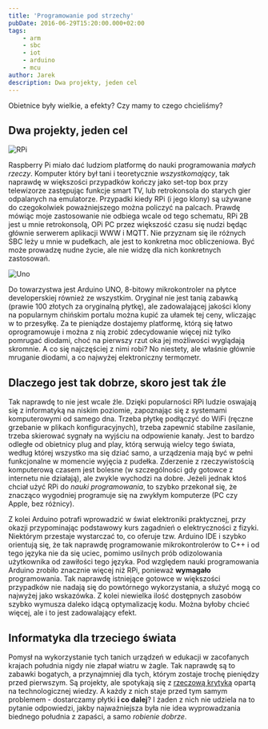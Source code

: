 ```yaml
---
title: 'Programowanie pod strzechy'
pubDate: 2016-06-29T15:20:00.000+02:00
tags:
    - arm
    - sbc
    - iot
    - arduino
    - mcu
author: Jarek
description: Dwa projekty, jeden cel
---
```


Obietnice były wielkie, a efekty? Czy mamy to czego chcieliśmy?

## Dwa projekty, jeden cel

![RPi](https://3.bp.blogspot.com/-Wgc6I_jd5zQ/V3O3zCXl8QI/AAAAAAAAEnM/lZC1BTsO_1cttX2F5Y1HbmkmhbvyPxOwQCKgB/s800/Raspberry_Pi_2.jpg)

Raspberry Pi miało dać ludziom platformę do nauki programowania _małych rzeczy_. Komputer który był tani i teoretycznie _wszystkomający_, tak naprawdę w większości przypadków kończy jako set-top box przy telewizorze zastępując funkcje smart TV, lub retrokonsola do starych gier odpalanych na emulatorze. Przypadki kiedy RPi (i jego klony) są używane do czegokolwiek poważniejszego można policzyć na palcach. Prawdę mówiąc moje zastosowanie nie odbiega wcale od tego schematu, RPi 2B jest u mnie retrokonsolą, OPi PC przez większość czasu się nudzi będąc głównie serwerem aplikacji WWW i MQTT. Nie przyznam się ile różnych SBC leży u mnie w pudełkach, ale jest to konkretna moc obliczeniowa. Być może prowadzę nudne życie, ale nie widzę dla nich konkretnych zastosowań.

![Uno](https://4.bp.blogspot.com/-jnQ0PZ19-Lo/V3O3s2GdSzI/AAAAAAAAEnM/IBOBytaQGQIjN-Dj3Qa-_DOs9B6SMAC3gCKgB/s800/Arduino_Uno_-_R3.jpg)

Do towarzystwa jest Arduino UNO, 8-bitowy mikrokontroler na płytce developerskiej również ze wszystkim. Oryginał nie jest tanią zabawką (prawie 100 złotych za oryginalną płytkę), ale zadowalającej jakości klony na popularnym chińskim portalu można kupić za ułamek tej ceny, wliczając w to przesyłkę. Za te pieniądze dostajemy platformę, którą się łatwo oprogramowuje i można z nią zrobić zdecydowanie więcej niż tylko pomrugać diodami, choć na pierwszy rzut oka jej możliwości wyglądają skromnie. A co się najczęściej z nimi robi? No niestety, ale właśnie głównie mruganie diodami, a co najwyżej elektroniczny termometr.

## Dlaczego jest tak dobrze, skoro jest tak źle

Tak naprawdę to nie jest wcale źle. Dzięki popularności RPi ludzie oswajają się z informatyką na niskim poziomie, zapoznając się z systemami komputerowymi od samego dna. Trzeba płytkę podłączyć do WiFi (ręczne grzebanie w plikach konfiguracyjnych), trzeba zapewnić stabilne zasilanie, trzeba skierować sygnały na wyjściu na odpowienie kanały. Jest to bardzo odległe od obietnicy plug and play, którą serwują wielcy tego świata, według której wszystko ma się dziać samo, a urządzenia mają być w pełni funkcjonalne w momencie wyjęcia z pudełka. Zderzenie z rzeczywistością komputerową czasem jest bolesne (w szczególności gdy gotowce z internetu nie działają), ale zwykle wychodzi na dobre. Jeżeli jednak ktoś chciał użyć RPi do _nauki programowania_, to szybko przekonał się, że znacząco wygodniej programuje się na zwykłym komputerze (PC czy Apple, bez różnicy).

Z kolei Arduino potrafi wprowadzić w świat elektroniki praktycznej, przy okazji przypominając podstawowy kurs zagadnień o elektryczności z fizyki. Niektórym przestaje wystarczać to, co oferuje tzw. Arduino IDE i szybko orientują się, że tak naprawdę programowanie mikrokontrolerów to C++ i od tego języka nie da się uciec, pomimo usilnych prób odizolowania użytkownika od zawiłości tego języka. Pod względem nauki programowania Arduino zrobiło znacznie więcej niż RPi, ponieważ **wymagało** programowania. Tak naprawdę istniejące gotowce w większości przypadków nie nadają się do powtórnego wykorzystania, a służyć mogą co najwyżej jako wskazówka. Z kolei niewielka ilość dostępnych zasobów szybko wymusza daleko idącą optymalizację kodu. Można byłoby chcieć więcej, ale i to jest zadowalający efekt.

## Informatyka dla trzeciego świata

Pomysł na wykorzystanie tych tanich urządzeń w edukacji w zacofanych krajach południa nigdy nie złapał wiatru w żagle. Tak naprawdę są to zabawki bogatych, a przynajmniej dla tych, którym zostaje trochę pieniędzy przed pierwszym. Są projekty, ale spotykają się z [rzeczową krytyką](https://hackaday.com/2016/05/16/one-dollar-board-targets-students/) opartą na technologicznej wiedzy. A każdy z nich staje przed tym samym problemem - dostarczamy płytki **i co dalej**? I żaden z nich nie udziela na to pytanie odpowiedzi, jakby najważniejsza była nie idea wyprowadzania biednego południa z zapaści, a samo _robienie dobrze_.
